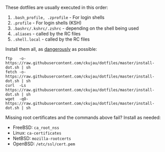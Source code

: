 These dotfiles are usually executed in this order:

1) `.bash_profile, .zprofile`     - For login shells
2) `.profile`                     - For login shells (KSH)
2) `.bashrc/.kshrc/.zshrc`        - depending on the shell being used
3) `.aliases`                     - called by the RC files
4) `.shell.local`                 - called by the RC files

Install them all, as [dangerously](https://unix.stackexchange.com/a/339276 "What's the difference between `curl | sh` and `sh -c “$(curl)”`?") as possible:

    ftp   -o-  https://raw.githubusercontent.com/ckujau/dotfiles/master/install-dot.sh | sh
    fetch -o-  https://raw.githubusercontent.com/ckujau/dotfiles/master/install-dot.sh | sh
    curl  -Ls  https://raw.githubusercontent.com/ckujau/dotfiles/master/install-dot.sh | sh
    wget  -qO- https://raw.githubusercontent.com/ckujau/dotfiles/master/install-dot.sh | sh

Missing root certificates and the commands above fail? Install as needed:

 * FreeBSD: `ca_root_nss`
 * Linux:   `ca-certificates`
 * NetBSD:  `mozilla-rootcerts`
 * OpenBSD: `/etc/ssl/cert.pem` 
